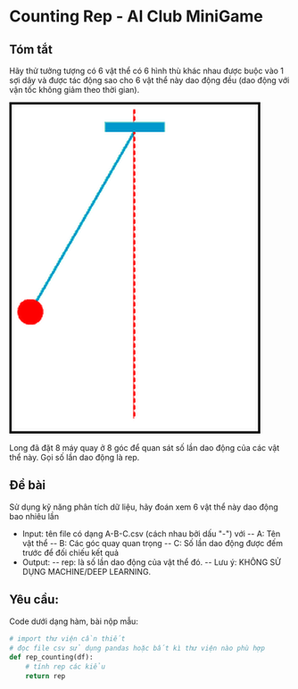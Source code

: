 # Counting Rep - AI Club MiniGame
## Tóm tắt
Hãy thử tưởng tượng có 6 vật thể có 6 hình thù khác nhau được buộc vào 1 sợi dây và được tác động sao cho 6 vật thể này dao động đều (dao động với vận tốc không giảm theo thời gian).

![Animation](animation.gif)

Long đã đặt 8 máy quay ở 8 góc để quan sát số lần dao động của các vật thể này. Gọi số lần dao động là rep.

## Đề bài
Sử dụng kỹ năng phân tích dữ liệu, hãy đoán xem 6 vật thể này dao động bao nhiêu lần
- Input: tên file có dạng A-B-C.csv (cách nhau bởi dấu "-") với
-- A: Tên vật thể
-- B: Các góc quay quan trọng
-- C: Số lần dao động được đếm trước để đối chiếu kết quả
- Output:
-- rep: là số lần dao động của vật thể đó.
-- Lưu ý: KHÔNG SỬ DỤNG MACHINE/DEEP LEARNING.

## Yêu cầu:
Code dưới dạng hàm, bài nộp mẫu:
```python
# import thư viện cần thiết
# đọc file csv sử dụng pandas hoặc bất kì thư viện nào phù hợp
def rep_counting(df):
    # tính rep các kiểu
    return rep
```